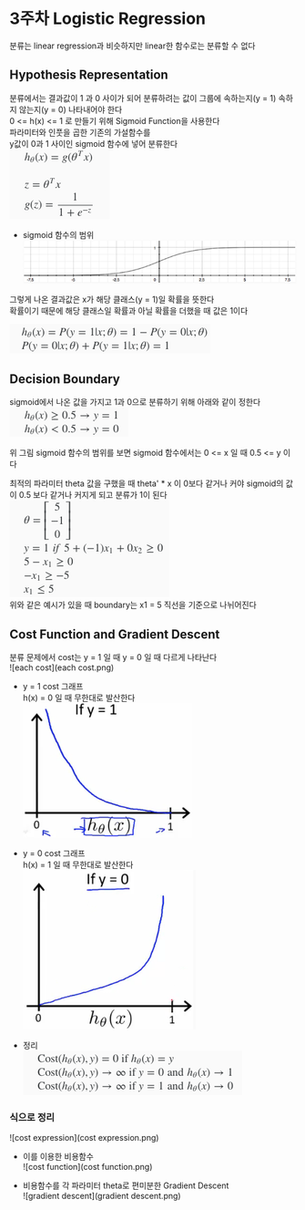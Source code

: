 # 3주차 Logistic Regression
분류는 linear regression과 비슷하지만 linear한 함수로는 분류할 수 없다  
## Hypothesis Representation
분류에서는 결과값이 1 과 0 사이가 되어 분류하려는 값이 그룹에 속하는지(y = 1) 속하지 않는지(y = 0) 나타내어야 한다  
0 <= h(x) <= 1 로 만들기 위해 Sigmoid Function을 사용한다  
파라미터와 인풋을 곱한 기존의 가설함수를  
y값이 0과 1 사이인 sigmoid 함수에 넣어 분류한다  
![hypothesis](hypothesis.png)  

* sigmoid 함수의 범위  
![sigmoid](sigmoid.png)

그렇게 나온 결과값은 x가 해당 클래스(y = 1)일 확률을 뜻한다  
확률이기 때문에 해당 클래스일 확률과 아닐 확률을 더했을 때 값은 1이다

![probability](probability.png)

## Decision Boundary
sigmoid에서 나온 값을 가지고 1과 0으로 분류하기 위해 아래와 같이 정한다  
![decision](decide.png)  

위 그림 sigmoid 함수의 범위를 보면 sigmoid 함수에서는 0 <= x 일 때 0.5 <= y 이다

최적의 파라미터 theta 값을 구했을 때 theta' * x 이 0보다 같거나 커야 sigmoid의 값이 0.5 보다 같거나 커지게 되고 분류가 1이 된다  
![boundary](boundary.png)  
위와 같은 예시가 있을 때 boundary는 x1 = 5 직선을 기준으로 나뉘어진다

## Cost Function and Gradient Descent
분류 문제에서 cost는 y = 1 일 때 y = 0 일 때 다르게 나타난다  
![each cost](each cost.png)  

* y = 1 cost 그래프  
h(x) = 0 일 때 무한대로 발산한다  
![y=1](y=1.png)  

* y = 0 cost 그래프  
h(x) = 1 일 때 무한대로 발산한다  
![y=0](y=0.png)


* 정리  
![cost](cost.png)

### 식으로 정리
![cost expression](cost expression.png)

* 이를 이용한 비용함수  
![cost function](cost function.png)

* 비용함수를 각 파라미터 theta로 편미분한 Gradient Descent  
![gradient descent](gradient descent.png)